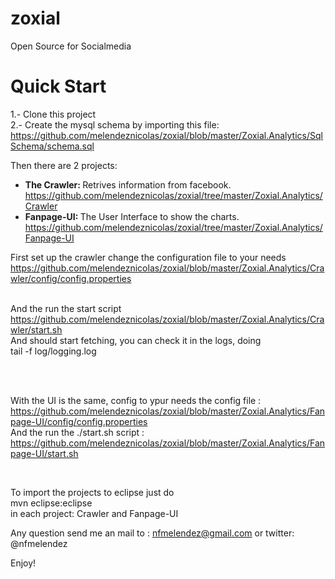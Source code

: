 zoxial
======

Open Source for Socialmedia

Quick Start
===================
1.- Clone this project <br>
2.- Create the  mysql schema by importing this file: https://github.com/melendeznicolas/zoxial/blob/master/Zoxial.Analytics/SqlSchema/schema.sql

Then there are 2 projects:
 * <b>The Crawler: </b> Retrives information from facebook.
https://github.com/melendeznicolas/zoxial/tree/master/Zoxial.Analytics/Crawler
 * <b>Fanpage-UI: </b>The User Interface to show the charts.
https://github.com/melendeznicolas/zoxial/tree/master/Zoxial.Analytics/Fanpage-UI

First set up the crawler
change the configuration file to your needs <br>
https://github.com/melendeznicolas/zoxial/blob/master/Zoxial.Analytics/Crawler/config/config.properties

<br> And the run the start script
https://github.com/melendeznicolas/zoxial/blob/master/Zoxial.Analytics/Crawler/start.sh
<br>
And should start fetching, you can check it in the logs, doing <br>
tail -f log/logging.log

<br><br>

With the UI is the same, 
config to ypur needs the config file : <br>
https://github.com/melendeznicolas/zoxial/blob/master/Zoxial.Analytics/Fanpage-UI/config/config.properties
<br>
And the run the ./start.sh script : <br>
https://github.com/melendeznicolas/zoxial/blob/master/Zoxial.Analytics/Fanpage-UI/start.sh

<br>

To import the projects to eclipse just do <br>
mvn eclipse:eclipse <br>in each project: Crawler and Fanpage-UI<br>

Any question send me an mail to : nfmelendez@gmail.com or twitter: @nfmelendez


Enjoy!


